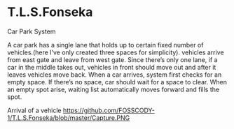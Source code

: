 # T.L.S.Fonseka
Car Park System


A car park has a single lane that holds up to certain fixed number of vehicles.(here I’ve only created three spaces for simplicity).
vehicles arrive from east gate and leave from west gate. 
Since there’s only one lane, if a car in the middle takes out, vehicles in front should move out and after it leaves vehicles move back.
When a car arrives, system first checks for an empty space.
If there’s no space, car should wait for a space to clear. 
When an empty spot arise, waiting list automatically moves forward and fills the spot.

Arrival of a vehicle
https://github.com/FOSSCODY-1/T.L.S.Fonseka/blob/master/Capture.PNG
    
